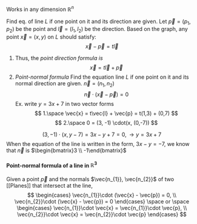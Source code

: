 Works in any dimension $\mathbb{R}^n$

Find eq. of line $L$ if one point on it and its direction are given.
Let $\vec{p} = (p_{1}, p_{2})$ be the point and $\vec{l} = (l_{1}, l_{2})$ be the direction.
Based on the graph, any point $\vec{x} = (x,y)$ on $L$ should satisfy:
$$
\vec{x} - \vec{p} = t\vec{l}
$$
1. Thus, the *point direction formula is*
$$
\vec{x} = t\vec{l} + \vec{p}
$$
2. *Point-normal formula*
	 Find the equation line $L$ if one point on it and its normal direction are given.
	 $\vec{n} = (n_{1}, n_{2})$	
$$
\vec{n} \cdot (\vec{x} - \vec{p}) = 0
$$
Ex. write $y = 3x + 7$ in two vector forms
$$
1.\space \vec{x} = t\vec{l} + \vec{p} = t(1,3) + (0,7)
$$
$$
2.\space 0 = (3, -1) \cdot(x, (0,-7))
$$

$$
(3, -1)\cdot(x, y-7) =  3x - y + 7 = 0, \rightarrow y = 3x + 7
$$
When the equation of the line is written in the form, $3x - y = -7$, we know that $\vec{n}$  is $\begin{bmatrix}3 \\ -1\end{bmatrix}$
#### Point-normal formula of a line in $\mathbb{R}^3$
Given a point $\vec{p}$ and the normals $\vec{n_{1}}, \vec{n_{2}}$ of two [[Planes]] that intersect at the line,
$$
\begin{cases}
\vec{n_{1}}\cdot (\vec{x} - \vec{p}) = 0, \\
\vec{n_{2}}\cdot (\vec{x} - \vec{p}) = 0
\end{cases}
\space or \space 
\begin{cases}
\vec{n_{1}}\cdot \vec{x} = \vec{n_{1}}\cdot \vec{p}, \\
\vec{n_{2}}\cdot \vec{x} = \vec{n_{2}}\cdot \vec{p}
\end{cases}
$$


